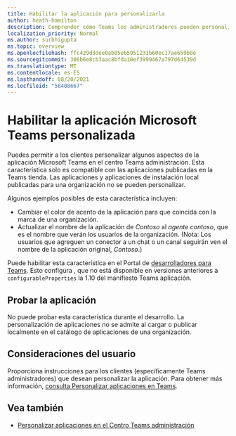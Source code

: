 ```yaml
---
title: Habilitar la aplicación para personalizarla
author: heath-hamilton
description: Comprender cómo Teams los administradores pueden personalizar la aplicación para su organización.
localization_priority: Normal
ms.author: surbhigupta
ms.topic: overview
ms.openlocfilehash: ffc429d3dee0ab05e65951233b60ec17ae659b0e
ms.sourcegitcommit: 306b6e8cb3aac8bfda10ef3999467a797d64539d
ms.translationtype: MT
ms.contentlocale: es-ES
ms.lasthandoff: 08/20/2021
ms.locfileid: "58408667"
---
```

# <a name="enable-your-microsoft-teams-app-to-be-customized"></a>Habilitar la aplicación Microsoft Teams personalizada

Puedes permitir a los clientes personalizar algunos aspectos de la aplicación Microsoft Teams en el centro Teams administración. Esta característica solo es compatible con las aplicaciones publicadas en la Teams tienda. Las aplicaciones y aplicaciones de instalación local publicadas para una organización no se pueden personalizar.

Algunos ejemplos posibles de esta característica incluyen:

* Cambiar el color de acento de la aplicación para que coincida con la marca de una organización.
* Actualizar el nombre de la aplicación de *Contoso* al *agente contoso*, que es el nombre que verán los usuarios de la organización. (Nota: Los usuarios que agreguen un conector a un chat o un canal seguirán ven el nombre de la aplicación original, *Contoso*.)

Puede habilitar esta característica en el Portal de [desarrolladores para Teams](https://dev.teams.microsoft.com/home). Esto configura , que no está disponible en versiones anteriores a `configurableProperties` la 1.10 del manifiesto Teams aplicación.

## <a name="test-your-app"></a>Probar la aplicación

No puede probar esta característica durante el desarrollo. La personalización de aplicaciones no se admite al cargar o publicar localmente en el catálogo de aplicaciones de una organización.

## <a name="user-considerations"></a>Consideraciones del usuario

Proporciona instrucciones para los clientes (específicamente Teams administradores) que desean personalizar la aplicación. Para obtener más información, [consulta Personalizar aplicaciones en Teams](/MicrosoftTeams/customize-apps).

## <a name="see-also"></a>Vea también

* [Personalizar aplicaciones en el Centro Teams administración](/MicrosoftTeams/customize-apps)
